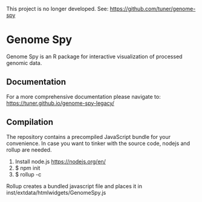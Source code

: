 This project is no longer developed. See: https://github.com/tuner/genome-spy

# Genome Spy

Genome Spy is an R package for interactive visualization of processed genomic data.

## Documentation

For a more comprehensive documentation please navigate to: https://tuner.github.io/genome-spy-legacy/

## Compilation

The repository contains a precompiled JavaScript bundle for your convenience. In case you
want to tinker with the source code, nodejs and rollup are needed.

1. Install node.js https://nodejs.org/en/
2. $ npm init
3. $ rollup -c

Rollup creates a bundled javascript file and places it in inst/extdata/htmlwidgets/GenomeSpy.js
